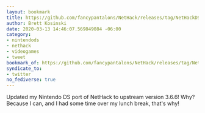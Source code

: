 ```yaml
---
layout: bookmark
title: https://github.com/fancypantalons/NetHack/releases/tag/NetHackDS-3.6.6
author: Brett Kosinski
date: 2020-03-13 14:46:07.569849084 -06:00
category:
- nintendods
- nethack
- videogames
- tweet
bookmark_of: https://github.com/fancypantalons/NetHack/releases/tag/NetHackDS-3.6.6
syndicate_to:
- twitter
no_fediverse: true
---
```

Updated my Nintendo DS port of NetHack to upstream version 3.6.6!  Why?  Because I can, and I had some time over my lunch break, that's why!